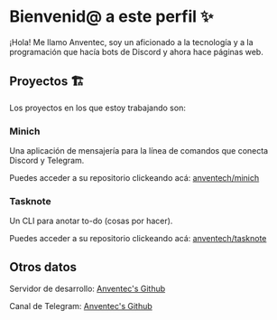 # Bienvenid@ a este perfil :sparkles:

¡Hola! Me llamo Anventec, soy un aficionado a la tecnología y a la programación que hacía bots de Discord y ahora hace páginas web. 

## Proyectos :building_construction:

Los proyectos en los que estoy trabajando son:

### Minich
Una aplicación de mensajería para la línea de comandos que conecta Discord y Telegram.

Puedes acceder a su repositorio clickeando acá: [anventech/minich](https://github.com/anventech/minich)


### Tasknote
Un CLI para anotar to-do (cosas por hacer).

Puedes acceder a su repositorio clickeando acá: [anventech/tasknote](https://github.com/anventech/tasknote)

## Otros datos

Servidor de desarrollo: [Anventec's Github](https://discord.gg/TNBbsHWpEk)

Canal de Telegram: [Anventec's Github](https://t.me/anventecgithub)

